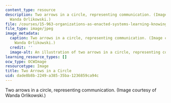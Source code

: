 ```yaml
---
content_type: resource
description: Two arrows in a circle, representing communication. (Image courtesy of
  Wanda Orlikowski.)
file: /courses/15-963-organizations-as-enacted-systems-learning-knowing-and-change-fall-2002/dade8b8b2249a38535ba1236859ca94c_15-963f02.jpg
file_type: image/jpeg
image_metadata:
  caption: Two arrows in a circle, representing communication. (Image courtesy of
    Wanda Orlikowski.)
  credit: ''
  image-alt: An illustration of two arrows in a circle, representing communication.
learning_resource_types: []
ocw_type: OCWImage
resourcetype: Image
title: Two Arrows in a Circle
uid: dade8b8b-2249-a385-35ba-1236859ca94c
---
```

Two arrows in a circle, representing communication. (Image courtesy of Wanda Orlikowski.)

